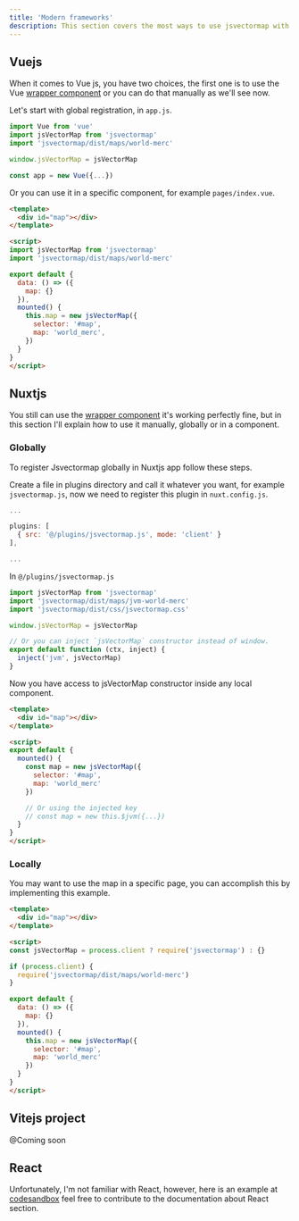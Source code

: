 ```yaml
---
title: 'Modern frameworks'
description: This section covers the most ways to use jsvectormap with the modern frameworks like Vue and how to handle SSR issues.
---
```


## Vuejs

When it comes to Vue js, you have two choices, the first one is to use the Vue [wrapper component](https://github.com/themustafaomar/vuevectormap) or you can do that manually as we'll see now.

Let's start with global registration, in `app.js`.

```js
import Vue from 'vue'
import jsVectorMap from 'jsvectormap'
import 'jsvectormap/dist/maps/world-merc'

window.jsVectorMap = jsVectorMap

const app = new Vue({...})
```

Or you can use it in a specific component, for example `pages/index.vue`.

```html
<template>
  <div id="map"></div>
</template>

<script>
import jsVectorMap from 'jsvectormap'
import 'jsvectormap/dist/maps/world-merc'

export default {
  data: () => ({
    map: {}
  }),
  mounted() {
    this.map = new jsVectorMap({
      selector: '#map',
      map: 'world_merc',
    })
  }
}
</script>
```


## Nuxtjs

You still can use the [wrapper component](https://github.com/themustafaomar/vuevectormap) it's working perfectly fine, but in this section I'll explain how to use it manually, globally or in a component.

### Globally

To register Jsvectormap globally in Nuxtjs app follow these steps.

Create a file in plugins directory and call it whatever you want, for example `jsvectormap.js`, now we need to register this plugin in `nuxt.config.js`.

```js
...

plugins: [
  { src: '@/plugins/jsvectormap.js', mode: 'client' }
],

...
```

In `@/plugins/jsvectormap.js`

```js
import jsVectorMap from 'jsvectormap'
import 'jsvectormap/dist/maps/jvm-world-merc'
import 'jsvectormap/dist/css/jsvectormap.css'

window.jsVectorMap = jsVectorMap

// Or you can inject `jsVectorMap` constructor instead of window.
export default function (ctx, inject) {
  inject('jvm', jsVectorMap)
}
```

Now you have access to jsVectorMap constructor inside any local component.

```html
<template>
  <div id="map"></div>
</template>

<script>
export default {
  mounted() {
    const map = new jsVectorMap({
      selector: '#map',
      map: 'world_merc'
    })

    // Or using the injected key
    // const map = new this.$jvm({...})
  }
}
</script>
```


### Locally

You may want to use the map in a specific page, you can accomplish this by implementing this example.

```html
<template>
  <div id="map"></div>
</template>

<script>
const jsVectorMap = process.client ? require('jsvectormap') : {}

if (process.client) {
  require('jsvectormap/dist/maps/world-merc')
}

export default {
  data: () => ({
    map: {}
  }),
  mounted() {
    this.map = new jsVectorMap({
      selector: '#map',
      map: 'world_merc'
    })
  }
}
</script>
```

## Vitejs project

@Coming soon

## React

Unfortunately, I'm not familiar with React, however, here is an example at [codesandbox](https://codesandbox.io/s/15s9g) feel free to contribute to the documentation about React section.